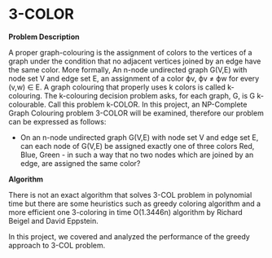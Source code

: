 
# 3-COLOR

**Problem Description**

A proper graph-colouring is the assignment of colors to the vertices of a graph under the condition that no adjacent vertices joined by an edge have the same color. More formally, 
An n-node undirected graph G(V,E) with node set V and edge set E, an assignment of a color ϕv, ϕv ≠ ϕw for every (v,w) ∈ E.
A graph colouring that properly uses k colors is called k-colouring. The k-colouring decision problem asks, for each graph, G, is G k-colourable. Call this problem k-COLOR.
	In this project, an NP-Complete Graph Colouring problem 3-COLOR will be examined, therefore our problem can be expressed as follows:
	
- On an n-node undirected graph G(V,E) with node set V and edge set E, can each node of G(V,E) be assigned exactly one of three colors
Red, Blue, Green - in such a way that no two nodes which are joined by an edge, are assigned the same color?

**Algorithm**

 There is not an exact algorithm that solves 3-COL problem in polynomial time but there are some heuristics such as 
 greedy coloring algorithm and a more efficient one 3-coloring in time O(1.3446n) algorithm by Richard Beigel and David Eppstein.

In this project, we covered and analyzed the performance of the greedy approach to 3-COL problem.
 





